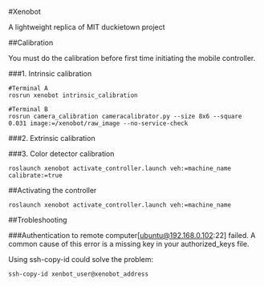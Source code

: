 #Xenobot

A lightweight replica of MIT duckietown project

##Calibration

You must do the calibration before first time initiating the mobile controller.

###1. Intrinsic calibration

```
#Terminal A
rosrun xenobot intrinsic_calibration

#Terminal B
rosrun camera_calibration cameracalibrator.py --size 8x6 --square 0.031 image:=/xenobot/raw_image --no-service-check
```

###2. Extrinsic calibration

###3. Color detector calibration

```
roslaunch xenobot activate_controller.launch veh:=machine_name calibrate:=true
```

##Activating the controller

```
roslaunch xenobot activate_controller.launch veh:=machine_name
```

##Trobleshooting

###Authentication to remote computer[ubuntu@192.168.0.102:22] failed.
A common cause of this error is a missing key in your authorized_keys file.

Using ssh-copy-id could solve the problem:

```
ssh-copy-id xenbot_user@xenobot_address
```

